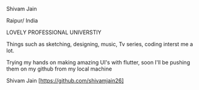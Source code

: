 Shivam Jain

Raipur/ India

LOVELY PROFESSIONAL UNIVERSTIY 

Things such as sketching, designing, music, Tv series, coding interst me a lot.

Trying my hands on making amazing UI's with flutter, soon I'll be pushing them on my github from my local machine

Shivam Jain [https://github.com/shivamjain26]
